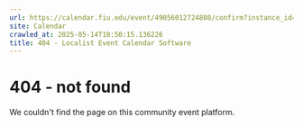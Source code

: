 ```yaml
---
url: https://calendar.fiu.edu/event/49056012724808/confirm?instance_id=49056012766818&return=https%3A%2F%2Fcalendar.fiu.edu%2Fcalendar%3Fevent_types%255B%255D%3D121723
site: Calendar
crawled_at: 2025-05-14T18:50:15.136226
title: 404 - Localist Event Calendar Software
---
```


# 404 - not found
We couldn't find the page on this community event platform.
